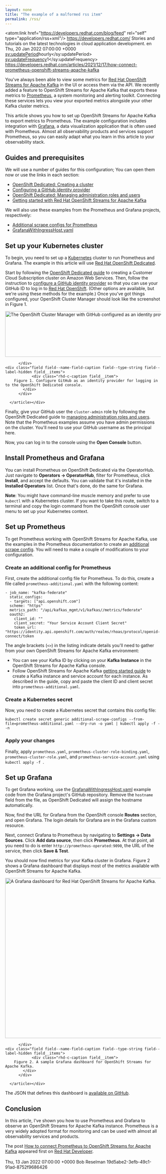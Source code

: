 ```yaml
---
layout: none
title: "The example of a malformed rss item"
permalink: /rss/
---
```


<rss version="2.0"
     xml:base="https://developers.redhat.com/"
     xmlns:atom="http://www.w3.org/2005/Atom">
  <channel>
    <atom:link href="https://developers.redhat.com/blog/feed" rel="self" type="application/rss+xml"/>
    <title>Red Hat Developer</title>
    <link>https://developers.redhat.com/</link>
    <description>
      Stories and tutorials on the latest technologies in cloud application development.
    </description>
    <language>en</language>
    <lastBuildDate>Thu, 20 Jan 2022 07:00:00 +0000</lastBuildDate>
    <sy:updatePeriod>hourly</sy:updatePeriod>
    <sy:updateFrequency>1</sy:updateFrequency>
    <item>
      <title>How to connect Prometheus to OpenShift Streams for Apache Kafka</title>
      <link>https://developers.redhat.com/articles/2021/12/17/how-connect-prometheus-openshift-streams-apache-kafka</link>
      <description>
<p>You've always been able to view some metrics for <a href="https://developers.redhat.com/products/red-hat-openshift-streams-for-apache-kafka/overview">Red Hat OpenShift Streams for Apache Kafka</a> in the UI or access them via the API. We recently added a feature to OpenShift Streams for Apache Kafka that exports these metrics to <a href="https://prometheus.io">Prometheus</a>, a system monitoring and alerting toolkit. Connecting these services lets you view your exported metrics alongside your other Kafka cluster metrics.</p>

<p>This article shows you how to set up OpenShift Streams for Apache Kafka to export metrics to Prometheus. The example configuration includes integration with <a href="https://grafana.com">Grafana</a>, a data visualization application that is often used with Prometheus. Almost all observability products and services support Prometheus, so you can easily adapt what you learn in this article to your observability stack.</p>

<h2>Guides and prerequisites</h2>

<p>We will use a number of guides for this configuration; You can open them now or use the links in each section:</p>

<ul><li><a href="https://access.redhat.com/documentation/en-us/openshift_dedicated/4/html/creating_a_cluster/index">OpenShift Dedicated: Creating a cluster</a></li>
	<li><a href="https://docs.openshift.com/dedicated/identity_providers/config-identity-providers.html#config-github-idp_config-identity-providers">Configuring a GitHub identity provider</a></li>
	<li><a href="https://access.redhat.com/documentation/en-us/openshift_dedicated/4/html/administering_your_cluster/osd-admin-roles">OpenShift Dedicated: Managing administration roles and users</a></li>
	<li><a href="https://access.redhat.com/documentation/en-us/red_hat_openshift_streams_for_apache_kafka/1/guide/f351c4bd-9840-42ef-bcf2-b0c9be4ee30a">Getting started with Red Hat OpenShift Streams for Apache Kafka</a></li>
</ul><p>We will also use these examples from the Prometheus and Grafana projects, respectively:</p>

<ul><li><a href="https://github.com/prometheus-operator/prometheus-operator/tree/main/example/additional-scrape-configs">Additional scrape configs for Prometheus</a></li>
	<li><a href="https://github.com/grafana-operator/grafana-operator/blob/master/deploy/examples/GrafanaWithIngressHost.yaml">GrafanaWithIngressHost.yaml</a></li>
</ul><h2>Set up your Kubernetes cluster</h2>

<p>To begin, you need to set up a <a href="https://developers.redhat.com/topics/kubernetes">Kubernetes</a> cluster to run Prometheus and Grafana. The example in this article will use <a href="https://cloud.redhat.com/products/dedicated/?intcmp=701f20000012jmYAAQ">Red Hat OpenShift Dedicated</a>.</p>

<p>Start by following the <a href="https://access.redhat.com/documentation/en-us/openshift_dedicated/4/html/creating_a_cluster/index">OpenShift Dedicated guide</a> to creating a Customer Cloud Subscription cluster on Amazon Web Services. Then, follow the instruction to <a href="https://docs.openshift.com/dedicated/identity_providers/config-identity-providers.html#config-github-idp_config-identity-providers">configure a GitHub identity provider</a> so that you can use your GitHub ID to log in to <a href="https://developers.redhat.com/openshift">Red Hat OpenShift</a>. (Other options are available, but we're using these methods for the example.) Once you've got things configured, your OpenShift Cluster Manager should look like the screenshot in Figure 1.</p>

<div class="rhd-c-figure">
  <article class="media media--type-image media--view-mode-article-content"><div class="field field--name-image field--type-image field--label-hidden field__items">
              <a href="https://developers.redhat.com/sites/default/files/prometheus-fig1.png" data-featherlight="image"><img src="https://developers.redhat.com/sites/default/files/styles/article_floated/public/prometheus-fig1.png?itok=B6P_G0hA" width="600" height="147" alt="The OpenShift Cluster Manager with GitHub configured as an identity provider." typeof="Image" /></a>

          </div>
    <div class="field field--name-field-caption field--type-string field--label-hidden field__items">
                <div class="rhd-c-caption field__item">
        Figure 1. Configure GitHub as an identity provider for logging in to the OpenShift Dedicated console.
            </div>
          </div>

      </article></div>
<p>Finally, give your GitHub user the <code>cluster-admin</code> role by following the OpenShift Dedicated guide to <a href="https://access.redhat.com/documentation/en-us/openshift_dedicated/4/html/administering_your_cluster/osd-admin-roles">managing administration roles and users</a>. Note that the Prometheus examples assume you have admin permissions on the cluster. You'll need to use your GitHub username as the principal here.</p>

<p>Now, you can log in to the console using the <strong>Open Console</strong> button.</p>

<h2>Install Prometheus and Grafana</h2>

<p>You can install Prometheus on OpenShift Dedicated via the OperatorHub. Just navigate to <strong>Operators -> OperatorHub</strong>, filter for Prometheus, click <strong>Install</strong>, and accept the defaults. You can validate that it's installed in the <strong>Installed Operators</strong> list. Once that's done, do the same for Grafana.</p>

<p><strong>Note</strong>: You might have command-line muscle memory and prefer to use <code>kubectl</code> with a Kubernetes cluster. If you want to take this route, switch to a terminal and copy the login command from the OpenShift console user menu to set up your Kubernetes context.</p>

<h2>Set up Prometheus</h2>

<p>To get Prometheus working with OpenShift Streams for Apache Kafka, use the examples in the Prometheus documentation to create an <a href="https://github.com/prometheus-operator/prometheus-operator/tree/main/example/additional-scrape-configs">additional scrape config</a>. You will need to make a couple of modifications to your configuration.</p>

<h3>Create an additional config for Prometheus</h3>

<p>First, create the additional config file for Prometheus. To do this, create a file called <code>prometheus-additional.yaml</code> with the following content:</p>

<pre>
<code>- job_name: "kafka-federate"
  static_configs:
  - targets: ["api.openshift.com"]
  scheme: "https"
  metrics_path: "/api/kafkas_mgmt/v1/kafkas/<Your Kafka ID>/metrics/federate"
  oauth2:
    client_id: "<Your Service Account Client ID>"
    client_secret: "Your Service Account Client Secret"
    token_url: "https://identity.api.openshift.com/auth/realms/rhoas/protocol/openid-connect/token</code></pre>

<p>The angle brackets (<code><></code>) in the listing indicate details you'll need to gather from your own OpenShift Streams for Apache Kafka environment:</p>

<ul><li>You can see your Kafka ID by clicking on your <strong>Kafka Instance</strong> in the OpenShift Streams for Apache Kafka console.</li>
	<li>Follow OpenShift Streams for Apache Kafka <a href="https://access.redhat.com/documentation/en-us/red_hat_openshift_streams_for_apache_kafka/1/guide/f351c4bd-9840-42ef-bcf2-b0c9be4ee30a">getting started guide</a> to create a Kafka instance and service account for each instance. As described in the guide, copy and paste the client ID and client secret into <code>prometheus-additional.yaml</code>.</li>
</ul><h3>Create a Kubernetes secret</h3>

<p>Now, you need to create a Kubernetes secret that contains this config file:</p>

<pre>
<code>kubectl create secret generic additional-scrape-configs --from-file=prometheus-additional.yaml --dry-run -o yaml | kubectl apply -f - -n <namespace></code></pre>

<h3>Apply your changes</h3>

<p>Finally, apply <code>prometheus.yaml</code>, <code>prometheus-cluster-role-binding.yaml</code>, <code>prometheus-cluster-role.yaml</code>, and <code>prometheus-service-account.yaml</code> using <code>kubectl apply -f <filename></code>.</p>

<h2>Set up Grafana</h2>

<p>To get Grafana working, use the <a href="https://github.com/grafana-operator/grafana-operator/blob/master/deploy/examples/GrafanaWithIngressHost.yaml">GrafanaWithIngressHost.yaml</a> example code from the Grafana project's GitHub repository. Remove the <code>hostname</code> field from the file, as OpenShift Dedicated will assign the hostname automatically.</p>

<p>Now, find the URL for Grafana from the OpenShift console <strong>Routes</strong> section, and open Grafana. The login details for Grafana are in the Grafana custom resource.</p>

<p>Next, connect Grafana to Prometheus by navigating to <strong>Settings -> Data Sources</strong>. Click <strong>Add data source</strong>, then click <strong>Prometheus</strong>. At that point, all you need to do is enter <code>http://prometheus-operated:9090</code>, the URL of the service, then click <strong>Save & Test</strong>.</p>

<p>You should now find metrics for your Kafka cluster in Grafana. Figure 2 shows a Grafana dashboard that displays most of the metrics available with OpenShift Streams for Apache Kafka.</p>

<div class="rhd-c-figure">
  <article class="media media--type-image media--view-mode-article-content"><div class="field field--name-image field--type-image field--label-hidden field__items">
              <a href="https://developers.redhat.com/sites/default/files/prometheus-fig2.jpg" data-featherlight="image"><img src="https://developers.redhat.com/sites/default/files/styles/article_floated/public/prometheus-fig2.jpg?itok=dF75OCFB" width="600" height="516" alt="A Grafana dashboard for Red Hat OpenShift Streams for Apache Kafka." typeof="Image" /></a>

          </div>
    <div class="field field--name-field-caption field--type-string field--label-hidden field__items">
                <div class="rhd-c-caption field__item">
        Figure 2. A sample Grafana dashboard for OpenShift Streams for Apache Kafka.
            </div>
          </div>

      </article></div>
<p>The JSON that defines this dashboard is <a href="https://github.com/pmuir/rhosak-grafana-dashboard">available on GitHub</a>.</p>

<h2>Conclusion</h2>

<p>In this article, I've shown you how to use Prometheus and Grafana to observe an OpenShift Streams for Apache Kafka instance. Prometheus is a very widely adopted format for monitoring and can be used with almost all observability services and products.</p>
The post <a href="https://developers.redhat.com/articles/2021/12/17/how-connect-prometheus-openshift-streams-apache-kafka" title="How to connect Prometheus to OpenShift Streams for Apache Kafka">How to connect Prometheus to OpenShift Streams for Apache Kafka</a> appeared first on <a href="https://developers.redhat.com/blog" title="Red Hat Developer">Red Hat Developer</a>.
<br /><br />
</description>
<pubDate>Thu, 13 Jan 2022 07:00:00 +0000</pubDate>
<dc:creator>Bob Reselman</dc:creator>
<guid isPermaLink="false">19d5abe2-3efb-49c1-91ad-8752f9686426</guid>
</item>
</channel>
</rss>
